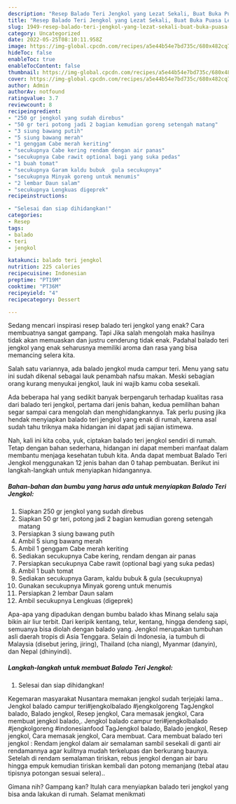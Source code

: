```yaml
---
description: "Resep Balado Teri Jengkol yang Lezat Sekali, Buat Buka Puasa Lezat Sekali"
title: "Resep Balado Teri Jengkol yang Lezat Sekali, Buat Buka Puasa Lezat Sekali"
slug: 1949-resep-balado-teri-jengkol-yang-lezat-sekali-buat-buka-puasa-lezat-sekali
category: Uncategorized
date: 2022-05-25T08:10:11.958Z
image: https://img-global.cpcdn.com/recipes/a5e44b54e7bd735c/680x482cq70/balado-teri-jengkol-foto-resep-utama.jpg
hideToc: false
enableToc: true
enableTocContent: false
thumbnail: https://img-global.cpcdn.com/recipes/a5e44b54e7bd735c/680x482cq70/balado-teri-jengkol-foto-resep-utama.jpg
cover: https://img-global.cpcdn.com/recipes/a5e44b54e7bd735c/680x482cq70/balado-teri-jengkol-foto-resep-utama.jpg
author: Admin
authorAv: notfound
ratingvalue: 3.7
reviewcount: 8
recipeingredient:
- "250 gr jengkol yang sudah direbus"
- "50 gr teri potong jadi 2 bagian kemudian goreng setengah matang"
- "3 siung bawang putih"
- "5 siung bawang merah"
- "1 genggam Cabe merah keriting"
- "secukupnya Cabe kering rendam dengan air panas"
- "secukupnya Cabe rawit optional bagi yang suka pedas"
- "1 buah tomat"
- "secukupnya Garam kaldu bubuk  gula secukupnya"
- "secukupnya Minyak goreng untuk menumis"
- "2 lembar Daun salam"
- "secukupnya Lengkuas digeprek"
recipeinstructions:

- "Selesai dan siap dihidangkan!"
categories:
- Resep
tags:
- balado
- teri
- jengkol

katakunci: balado teri jengkol 
nutrition: 225 calories
recipecuisine: Indonesian
preptime: "PT19M"
cooktime: "PT36M"
recipeyield: "4"
recipecategory: Dessert

---
```



Sedang mencari inspirasi resep balado teri jengkol yang enak? Cara membuatnya sangat gampang. Tapi Jika salah mengolah maka hasilnya tidak akan memuaskan dan justru cenderung tidak enak. Padahal balado teri jengkol yang enak seharusnya memiliki aroma dan rasa yang bisa memancing selera kita.


Salah satu variannya, ada balado jengkol muda campur teri. Menu yang satu ini sudah dikenal sebagai lauk penambah nafsu makan. Meski sebagian orang kurang menyukai jengkol, lauk ini wajib kamu coba sesekali.

Ada beberapa hal yang sedikit banyak berpengaruh terhadap kualitas rasa dari balado teri jengkol, pertama dari jenis bahan, kedua pemilihan bahan segar sampai cara mengolah dan menghidangkannya. Tak perlu pusing jika hendak menyiapkan balado teri jengkol yang enak di rumah, karena asal sudah tahu triknya maka hidangan ini dapat jadi sajian istimewa.


Nah, kali ini kita coba, yuk, ciptakan balado teri jengkol sendiri di rumah. Tetap dengan bahan sederhana, hidangan ini dapat memberi manfaat dalam membantu menjaga kesehatan tubuh kita. Anda dapat membuat Balado Teri Jengkol menggunakan 12 jenis bahan dan 0 tahap pembuatan. Berikut ini langkah-langkah untuk menyiapkan hidangannya.

<!--inarticleads1-->

##### Bahan-bahan dan bumbu yang harus ada untuk menyiapkan Balado Teri Jengkol:

1. Siapkan 250 gr jengkol yang sudah direbus
1. Siapkan 50 gr teri, potong jadi 2 bagian kemudian goreng setengah matang
1. Persiapkan 3 siung bawang putih
1. Ambil 5 siung bawang merah
1. Ambil 1 genggam Cabe merah keriting
1. Sediakan secukupnya Cabe kering, rendam dengan air panas
1. Persiapkan secukupnya Cabe rawit (optional bagi yang suka pedas)
1. Ambil 1 buah tomat
1. Sediakan secukupnya Garam, kaldu bubuk &amp; gula (secukupnya)
1. Gunakan secukupnya Minyak goreng untuk menumis
1. Persiapkan 2 lembar Daun salam
1. Ambil secukupnya Lengkuas (digeprek)


Apa-apa yang dipadukan dengan bumbu balado khas Minang selalu saja bikin air liur terbit. Dari keripik kentang, telur, kentang, hingga dendeng sapi, semuanya bisa diolah dengan balado yang. Jengkol merupakan tumbuhan asli daerah tropis di Asia Tenggara. Selain di Indonesia, ia tumbuh di Malaysia (disebut jering, jiring), Thailand (cha niang), Myanmar (danyin), dan Nepal (dhinyindi). 

<!--inarticleads2-->

##### Langkah-langkah untuk membuat Balado Teri Jengkol:


1. Selesai dan siap dihidangkan!

Kegemaran masyarakat Nusantara memakan jengkol sudah terjejaki lama.. Jengkol balado campur teri#jengkolbalado #jengkolgoreng TagJengkol balado, Balado jengkol, Resep jengkol, Cara memasak jengkol, Cara membuat jengkol balado,. Jengkol balado campur teri#jengkolbalado #jengkolgoreng #indonesianfood TagJengkol balado, Balado jengkol, Resep jengkol, Cara memasak jengkol, Cara membuat. Cara membuat balado teri jengkol : Rendam jengkol dalam air semalaman sambil sesekali di ganti air rendamannya agar kulitnya mudah terkelupas dan berkurang baunya. Setelah di rendam semalaman tiriskan, rebus jengkol dengan air baru hingga empuk kemudian tiriskan kembali dan potong memanjang (tebal atau tipisnya potongan sesuai selera).. 

Gimana nih? Gampang kan? Itulah cara menyiapkan balado teri jengkol yang bisa anda lakukan di rumah. Selamat menikmati

